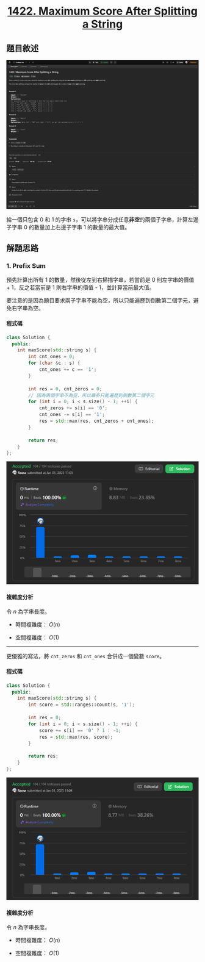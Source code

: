 # <center> [1422. Maximum Score After Splitting a String](https://leetcode.com/problems/maximum-score-after-splitting-a-string/description/) </center>

## 題目敘述

[![](https://raw.githubusercontent.com/reese60525/ForPicGo/main/Pictures202501011044557.png)](https://raw.githubusercontent.com/reese60525/ForPicGo/main/Pictures202501011044557.png)

給一個只包含 0 和 1 的字串 `s`，可以將字串分成任意**非空**的兩個子字串，計算左邊子字串 0 的數量加上右邊子字串 1 的數量的最大值。

## 解題思路

### 1. Prefix Sum

預先計算出所有 1 的數量，然後從左到右掃描字串，若當前是 0 則左字串的價值 + 1，反之若當前是 1 則右字串的價值 - 1，並計算當前最大值。

要注意的是因為題目要求兩子字串不能為空，所以只能遍歷到倒數第二個字元，避免右字串為空。

#### 程式碼

```cpp {.line-numbers}
class Solution {
  public:
    int maxScore(std::string s) {
        int cnt_ones = 0;
        for (char &c : s) {
            cnt_ones += c == '1';
        }

        int res = 0, cnt_zeros = 0;
        // 因為兩個字串不為空，所以最多只能遍歷到倒數第二個字元
        for (int i = 0; i < s.size() - 1; ++i) {
            cnt_zeros += s[i] == '0';
            cnt_ones -= s[i] == '1';
            res = std::max(res, cnt_zeros + cnt_ones);
        }

        return res;
    }
};
```

[![](https://raw.githubusercontent.com/reese60525/ForPicGo/main/Pictures202501011105106.png)](https://raw.githubusercontent.com/reese60525/ForPicGo/main/Pictures202501011105106.png)

#### 複雜度分析

令 $n$ 為字串長度。

- 時間複雜度： $O(n)$

- 空間複雜度： $O(1)$

---

更優雅的寫法，將 `cnt_zeros` 和 `cnt_ones` 合併成一個變數 `score`。

#### 程式碼

```cpp {.line-numbers}
class Solution {
  public:
    int maxScore(std::string s) {
        int score = std::ranges::count(s, '1');

        int res = 0;
        for (int i = 0; i < s.size() - 1; ++i) {
            score += s[i] == '0' ? 1 : -1;
            res = std::max(res, score);
        }

        return res;
    }
};
```

[![](https://raw.githubusercontent.com/reese60525/ForPicGo/main/Pictures202501011104032.png)](https://raw.githubusercontent.com/reese60525/ForPicGo/main/Pictures202501011104032.png)

#### 複雜度分析

令 $n$ 為字串長度。

- 時間複雜度： $O(n)$

- 空間複雜度： $O(1)$
